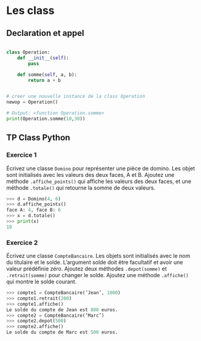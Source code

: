 # Les class


## Declaration et appel

```python 

class Operation:
    def __init__(self):
        pass

    def somme(self, a, b):
        return a + b


# creer une nouvelle instance de la class Operation
newop = Operation()

# Output: <function Operation.somme>
print(Operation.somme(10,30))


``` 

## TP Class Python

### Exercice 1

Écrivez une classe `Domino` pour représenter une pièce de domino. Les objet sont
initialisés avec les valeurs des deux faces, A et B. Ajoutez une méthode `.affiche_points()` qui
affiche les valeurs des deux faces, et une méthode `.totale()` qui retourne la somme de deux
valeurs.

```python 
>>> d = Domino(4, 6)
>>> d.affiche_points()
face A: 4, face B: 6
>>> x = d.totale()
>>> print(x)
10
``` 
### Exercice 2

Écrivez une classe `CompteBancaire`. Les objets sont initialisés avec le nom du titulaire et le solde. L’argument solde doit être facultatif et avoir une valeur prédéfinie zéro. Ajoutez
deux méthodes `.depot(somme)` et `.retrait(somme)` pour changer le solde. Ajoutez une méthode
`.affiche()` qui montre le solde courant.

```python
>>> compte1 = CompteBancaire(’Jean’, 1000)
>>> compte1.retrait(200)
>>> compte1.affiche()
Le solde du compte de Jean est 800 euros.
>>> compte2 = CompteBancaire(’Marc’)
>>> compte2.depot(500)
>>> compte2.affiche()
Le solde du compte de Marc est 500 euros.
``` 
